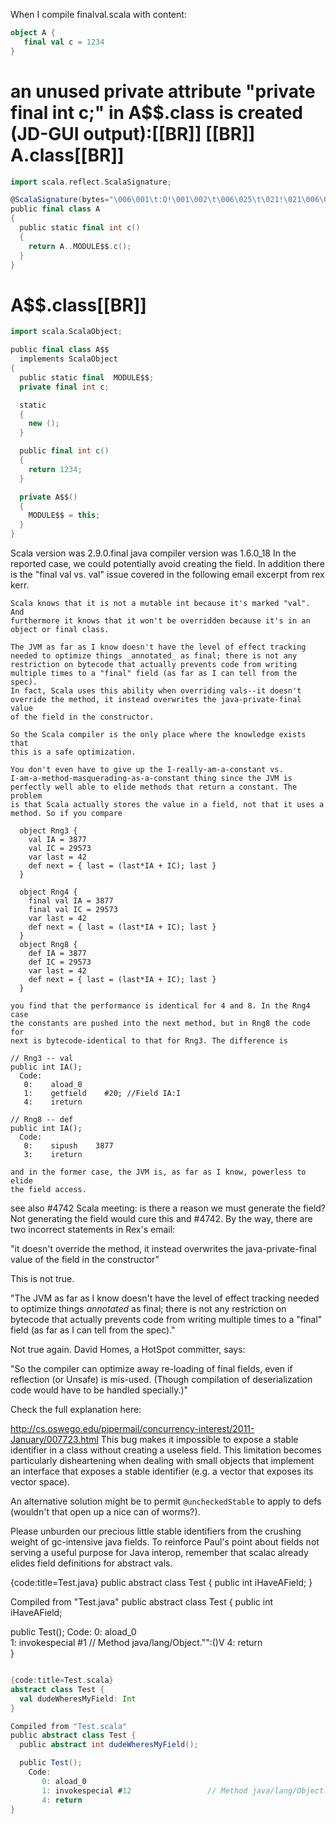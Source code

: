 When I compile finalval.scala with content:
```scala
object A {
   final val c = 1234
}
```
an unused private attribute "private final int c;" in A$$.class is created (JD-GUI output):[[BR]]
[[BR]]
A.class[[BR]]
=======
```scala
import scala.reflect.ScalaSignature;

@ScalaSignature(bytes="\006\001\t:Q!\001\002\t\006\025\t\021!\021\006\002\007\0059A(Z7qift4\001\001\t\003\r\035i\021A\001\004\006\021\tA)!\003\002\002\003N\031qA\003\n\021\005-\001R\"\001\007\013\0055q\021\001\0027b]\036T\021aD\001\005U\0064\030-\003\002\022\031\t1qJ\0316fGR\004\"a\005\f\016\003QQ\021!F\001\006g\016\fG.Y\005\003/Q\0211bU2bY\006|%M[3di\")\021d\002C\0015\0051A(\0338jiz\"\022!\002\005\b9\035\021\r\021\"\002\036\003\005\031W#\001\020\020\003}i\"\001\002j\t\r\005:\001\025!\004\037\003\t\031\007\005")
public final class A
{
  public static final int c()
  {
    return A..MODULE$$.c();
  }
}
```
A$$.class[[BR]]
========
```scala
import scala.ScalaObject;

public final class A$$
  implements ScalaObject
{
  public static final  MODULE$$;
  private final int c;

  static
  {
    new ();
  }

  public final int c()
  {
    return 1234;
  }

  private A$$()
  {
    MODULE$$ = this;
  }
}
```


Scala version was 2.9.0.final
java compiler version was 1.6.0_18
In the reported case, we could potentially avoid creating the field. In
addition there is the "final val vs. val" issue covered in the following
email excerpt from rex kerr.
```
Scala knows that it is not a mutable int because it's marked "val". And
furthermore it knows that it won't be overridden because it's in an
object or final class.

The JVM as far as I know doesn't have the level of effect tracking
needed to optimize things _annotated_ as final; there is not any
restriction on bytecode that actually prevents code from writing
multiple times to a "final" field (as far as I can tell from the spec).
In fact, Scala uses this ability when overriding vals--it doesn't
override the method, it instead overwrites the java-private-final value
of the field in the constructor.

So the Scala compiler is the only place where the knowledge exists that
this is a safe optimization.

You don't even have to give up the I-really-am-a-constant vs.
I-am-a-method-masquerading-as-a-constant thing since the JVM is
perfectly well able to elide methods that return a constant. The problem
is that Scala actually stores the value in a field, not that it uses a
method. So if you compare

  object Rng3 {
    val IA = 3877
    val IC = 29573
    var last = 42
    def next = { last = (last*IA + IC); last }
  }

  object Rng4 {
    final val IA = 3877
    final val IC = 29573
    var last = 42
    def next = { last = (last*IA + IC); last }
  }
  object Rng8 {
    def IA = 3877
    def IC = 29573
    var last = 42
    def next = { last = (last*IA + IC); last }
  }

you find that the performance is identical for 4 and 8. In the Rng4 case
the constants are pushed into the next method, but in Rng8 the code for
next is bytecode-identical to that for Rng3. The difference is

// Rng3 -- val
public int IA();
  Code:
   0:    aload_0
   1:    getfield    #20; //Field IA:I
   4:    ireturn

// Rng8 -- def
public int IA();
  Code:
   0:    sipush    3877
   3:    ireturn

and in the former case, the JVM is, as far as I know, powerless to elide
the field access.
```
see also #4742
Scala meeting: is there a reason we must generate the field? Not generating the field would cure this and #4742.
By the way, there are two incorrect statements in Rex's email:

"it doesn't override the method, it instead overwrites the java-private-final value of the field in the constructor"

This is not true.

"The JVM as far as I know doesn't have the level of effect tracking
needed to optimize things *annotated* as final; there is not any
restriction on bytecode that actually prevents code from writing
multiple times to a "final" field (as far as I can tell from the spec)."

Not true again. David Homes, a HotSpot committer, says:

"So the compiler can optimize away re-loading of final fields, even if
reflection (or Unsafe) is mis-used. (Though compilation of deserialization
code would have to be handled specially.)"

Check the full explanation here:

http://cs.oswego.edu/pipermail/concurrency-interest/2011-January/007723.html
This bug makes it impossible to expose a stable identifier in a class without creating a useless field. This limitation becomes particularly disheartening when dealing with small objects that implement an interface that exposes a stable identifier (e.g. a vector that exposes its vector space).

An alternative solution might be to permit `@uncheckedStable` to apply to defs (wouldn't that open up a nice can of worms?).

Please unburden our precious little stable identifiers from the crushing weight of gc-intensive java fields.
To reinforce Paul's point about fields not serving a useful purpose for Java interop, remember that scalac already elides field definitions for abstract vals.

{code:title=Test.java}
public abstract class Test {
  public int iHaveAField;
}

Compiled from "Test.java"
public abstract class Test {
  public int iHaveAField;

  public Test();
    Code:
       0: aload_0       
       1: invokespecial #1                  // Method java/lang/Object."<init>":()V
       4: return        
}
```scala

{code:title=Test.scala}
abstract class Test {
  val dudeWheresMyField: Int
}

Compiled from "Test.scala"
public abstract class Test {
  public abstract int dudeWheresMyField();

  public Test();
    Code:
       0: aload_0       
       1: invokespecial #12                 // Method java/lang/Object."<init>":()V
       4: return        
}
```

